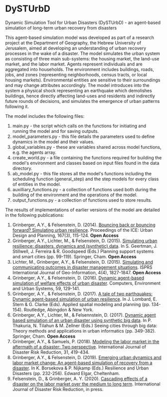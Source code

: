 # DySTUrbD
Dynamic Simulation Tool for Urban Disasters (DySTUrbD) - an agent-based simulation of long-term urban recovery from disasters

This agent-based simulation model was developed as part of a research project at the Department of Geography, the Hebrew University of Jerusalem, aimed at developing an understanding of urban recovery processes in the wake of a disaster. The model simulates the urban system as consisting of three main sub-systems: the housing market, the land-use market, and the labor market. Agents represent individuals and are aggregated into households. The environment includes buildings, roads, jobs, and zones (representing neighborhoods, census tracts, or local housing markets). Environmental entities are sensitive to their surroundings and may change attributes accordingly. The model introduces into the system a physical shock representing an earthquake which demolishes buildings, hence directly affecting land-uses and residents and indirectly future rounds of decisions, and simulates the emergence of urban patterns following it.

The model includes the following files:
1. main.py - the script which calls on the functions for initiating and running the model and for saving outputs.
2. model_parameters.py - this file details the parameters used to define dynamics in the model and their values.
3. global_variables.py - these are variables shared across model functions, e.g. the agents array.
4. create_world.py - a file containing the functions required for building the model's environment and classes based on input files found in the data directory.
5. ab_model.py - this file stores all the model's functions including the scheduling function (general_step) and the step models for every class of entities in the model.
6. auxilliary_functions.py - a collection of functions used both during the building of the environment and the operations of the model.
7. output_functions.py - a collection of functions used to store results.

The results of implementations of earlier versions of the model are detailed in the following publications:
1. Grinberger, A.Y., & Felsenstein, D. (2014). [Bouncing back or bouncing forward? Simulating urban resilience](https://www.icevirtuallibrary.com/doi/full/10.1680/udap.13.00021). Proceedings of the ICE: Urban Design and Planning, 167(3), 115-124. **Open Access**
2.	Grinberger, A.Y., Lichter, M., & Felsenstein, D. (2015). [Simulating urban resilience: disasters, dynamics and (synthetic) data](https://link.springer.com/chapter/10.1007/978-3-319-18368-8_6). In S. Geertman, J. Stillwell, J. Ferreira & R. Goodspeed (Eds.) Planning support systems and smart cities (pp. 99-119). Springer, Cham. **Open Access**
3. Lichter, M., Grinberger, A.Y., & Felsenstein, D. (2015). [Simulating and communicating outcomes in disaster management situations](https://www.mdpi.com/2220-9964/4/4/1827). ISPRS International Journal of Geo-Information, 4(4), 1827-1847. **Open Access**
4. Grinberger, A.Y., & Felsenstein, D. (2016). [Dynamic agent-based simulation of welfare effects of urban disaster](https://www.sciencedirect.com/science/article/pii/S0198971516300862). Computers, Environment and Urban Systems, 59, 129-141.
5.	Grinberger, A.Y., & Felsenstein, D. (2017). [A tale of two earthquakes: Dynamic agent-based simulation of urban resilience](https://www.taylorfrancis.com/books/e/9781315683621/chapters/10.4324/9781315683621-18). In J. Lombard, E. Stern & G. Clarke (Eds). Applied spatial modeling and planning (pp. 134-154). Routledge, Abingdon & New York. 
6.	Grinberger, A.Y., Lichter, M., & Felsennstein, D. (2017). [Dynamic agent based simulation of an urban disaster using synthetic big data](https://link.springer.com/chapter/10.1007/978-3-319-40902-3_20). In P. Thakuria, N. Tilahun & M. Zellner (Eds.) Seeing cities through big data: Theory methods and applications in urban informatics (pp. 349-382). Springer, Cham. **Open Access**
7. Grinberger, A.Y., & Samuels, P. (2018). [Modeling the labor market in the aftermath of a disaster: Two perspective](https://www.sciencedirect.com/science/article/pii/S2212420918306514). International Journal of Disaster Risk Reduction, 31, 419-434.
8.	Grinberger, A.Y., & Felsenstein, D. (2019). [Emerging urban dynamics and labor market change: An agent-based simulation of recovery from a disaster](https://www.elgaronline.com/view/edcoll/9781788970099/9781788970099.00019.xml). In K. Borsekova & P. Nijkamp (Eds.) Resilience and Urban Disasters (pp. 232-256). Edward Elgar, Cheltenham.
9. Felsenstein, D., & Grinberger, A. Y. (2020). [Cascading effects of a disaster on the labor market over the medium to long term](https://www.sciencedirect.com/science/article/pii/S2212420919309835?via%3Dihub). International Journal of Disaster Risk Reduction, in press.

